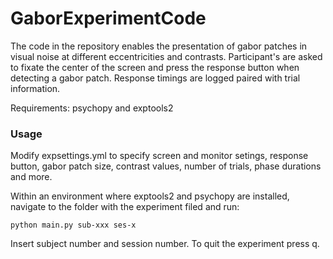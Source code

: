 # GaborExperimentCode
The code in the repository enables the presentation of gabor patches in visual noise at different eccentricities and contrasts. Participant's are asked to fixate the center of the screen and 
press the response button when detecting a gabor patch. Response timings are logged paired with trial information. 

Requirements: psychopy and exptools2


### Usage

Modify expsettings.yml to specify screen and monitor setings, response button, gabor patch size, contrast values, number of trials, phase durations and more. 

Within an environment where exptools2 and psychopy are installed, navigate to the folder with the experiment filed and run:

``` python main.py sub-xxx ses-x ```

Insert subject number and session number. To quit the experiment press q. 
